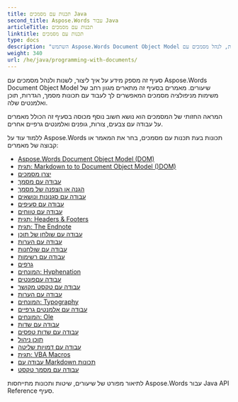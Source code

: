 ```yaml
---
title: תכנות עם מסמכים Java
second_title: Aspose.Words עבור Java
articleTitle: תכנות עם מסמכים
linktitle: תכנות עם מסמכים
type: docs
description: "השתמש Aspose.Words Document Object Model שיעורים כדי ליצור, לשנות, לנהל מסמכים עם Java. עבודה עם תכונות מסמך, הגדרות ותוכן, כמו גם עם מראה מסמך באמצעות ניהול צבעים, צורות, גופנים וגרפיקה אחרים."
weight: 340
url: /he/java/programming-with-documents/
---
```


סעיף זה מספק מידע על איך ליצור, לשנות ולנהל מסמכים עם Aspose.Words Document Object Model שיעורים. מאמרים בסעיף זה מתארים מגוון רחב של משימות מניפולציה מסמכים המאפשרים לך לעבוד עם תכונות מסמך, הגדרות, תוכן ואלמנטים שלה.

המראה החזותי של המסמכים הוא נושא חשוב נוסף מכוסה בסעיף זה הכולל מאמרים על עבודה עם צבעים, צורות, גופנים ואלמנטים גרפיים אחרים.

ללמוד עוד על Aspose.Words תכונות בעת תכנות עם מסמכים, בחר את המאמר או קבוצה של מאמרים:

- [Aspose.Words Document Object Model (DOM)](/words/he/java/aspose-words-document-object-model/)
- [תגית: Markdown to to Document Object Model ()DOM)](/words/he/java/translate-markdown-to-document-object-model/)
- [יצרן מסמכים](/words/he/java/document-builder-overview/)
- [עבודה עם מסמך](/words/he/java/working-with-document/)
- [הגנה או הצפנה של מסמך](/words/he/java/protect-or-encrypt-a-document/)
- [עבודה עם סגנונות ונושאים](/words/java/working-with-styles/)
- [עבודה עם סעיפים](/words/he/java/working-with-sections/)
- [עבודה עם טווחים](/words/he/java/working-with-ranges/)
- [תגית: Headers & Footers](/words/he/java/working-with-headers-and-footers/)
- [תגית: The Endnote](/words/he/java/working-with-footnote-and-endnote/)
- [עבודה עם שולחן של תוכן](/words/he/java/working-with-table-of-contents/)
- [עבודה עם הערות](/words/he/java/working-with-bookmarks/)
- [עבודה עם שולחנות](/words/he/java/working-with-tables/)
- [עבודה עם רשימות](/words/he/java/working-with-lists/)
- [גרפים](/words/he/java/working-with-paragraphs/)
- [המונחים: Hyphenation](/words/he/java/working-with-hyphenation/)
- [עבודה עםפונטים](/words/he/java/working-with-fonts/)
- [עבודה עם טקסט מקושר](/words/he/java/working-with-linked-textboxes/)
- [עבודה עם הערות](/words/he/java/working-with-comments/)
- [המונחים: Typography](/words/he/java/working-with-asian-typography/)
- [עבודה עם אלמנטים גרפיים](/words/java/working-with-graphic-elements/)
- [המונחים: Ole](/words/he/java/working-with-ole-objects/)
- [עבודה עם שדות](/words/he/java/working-with-fields/)
- [עבודה עם שדות טפסים](/words/he/java/working-with-form-fields/)
- [תוכן ניהול](/words/java/contents-management/)
- [עבודה עם דמויות שליטה](/words/he/java/working-with-control-characters/)
- [תגית: VBA Macros](/words/he/java/working-with-vba-macros/)
- [עבודה עם Markdown תכונות](/words/he/java/working-with-markdown-features/)
- [עבודה עם מסמך טקסט](/words/he/java/working-with-text-document/)

לתיאור מפורט של שיעורים, שיטות ותכונות מתייחסות Aspose.Words עבור Java API Reference סעיף.